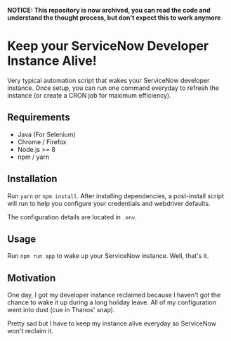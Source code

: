 **NOTICE: This repository is now archived, you can read the code and understand the thought process, but don't expect this to work anymore**

# Keep your ServiceNow Developer Instance Alive!

Very typical automation script that wakes your ServiceNow developer instance. Once setup, you can run one command everyday to refresh the instance (or create a CRON job for maximum efficiency).

## Requirements

* Java (For Selenium)
* Chrome / Firefox 
* Node.js >= 8
* npm / yarn

## Installation 

Run `yarn` or `npm install`. After installing dependencies, a post-install script will run to help you configure your credentials and webdriver defaults.

The configuration details are located in `.env`.

## Usage

Run `npm run app` to wake up your ServiceNow instance. Well, that's it.

## Motivation

One day, I got my developer instance reclaimed because I haven't got the chance to wake it up during a long holiday leave. All of my configuration went into dust (cue in Thanos' snap). 

Pretty sad but I have to keep my instance alive everyday so ServiceNow won't reclaim it. 
